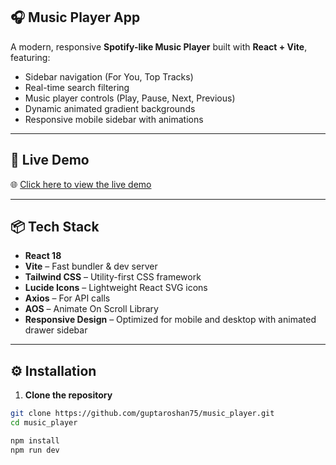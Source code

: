## 🎧 Music Player App

A modern, responsive **Spotify-like Music Player** built with **React + Vite**, featuring:

- Sidebar navigation (For You, Top Tracks)
- Real-time search filtering
- Music player controls (Play, Pause, Next, Previous)
- Dynamic animated gradient backgrounds
- Responsive mobile sidebar with animations

---

## 🚀 Live Demo

🌐 [Click here to view the live demo](https://your-demo-link.com)

---

## 📦 Tech Stack

- **React 18**
- **Vite** – Fast bundler & dev server
- **Tailwind CSS** – Utility-first CSS framework
- **Lucide Icons** – Lightweight React SVG icons
- **Axios** – For API calls
- **AOS** – Animate On Scroll Library
- **Responsive Design** – Optimized for mobile and desktop with animated drawer sidebar

---

## ⚙️ Installation

1. **Clone the repository**

```bash
git clone https://github.com/guptaroshan75/music_player.git
cd music_player

npm install
npm run dev
